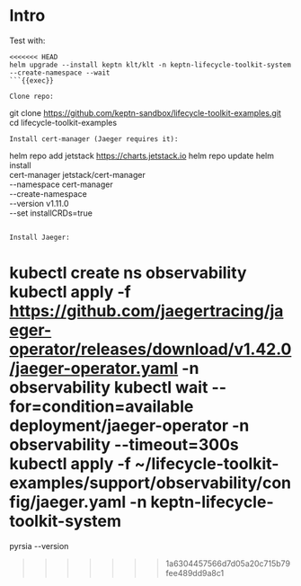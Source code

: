 # Intro

Test with:

```
<<<<<<< HEAD
helm upgrade --install keptn klt/klt -n keptn-lifecycle-toolkit-system --create-namespace --wait
```{{exec}}

Clone repo:

```
git clone https://github.com/keptn-sandbox/lifecycle-toolkit-examples.git
cd lifecycle-toolkit-examples
```{{exec}}
Install cert-manager (Jaeger requires it):

```
helm repo add jetstack https://charts.jetstack.io
helm repo update
helm install \
  cert-manager jetstack/cert-manager \
  --namespace cert-manager \
  --create-namespace \
  --version v1.11.0 \
  --set installCRDs=true
```{{exec}}

Install Jaeger:

```
kubectl create ns observability
kubectl apply -f https://github.com/jaegertracing/jaeger-operator/releases/download/v1.42.0/jaeger-operator.yaml -n observability
kubectl wait --for=condition=available deployment/jaeger-operator -n observability --timeout=300s
kubectl apply -f ~/lifecycle-toolkit-examples/support/observability/config/jaeger.yaml -n keptn-lifecycle-toolkit-system
=======
pyrsia --version
>>>>>>> 1a6304457566d7d05a20c715b79fee489dd9a8c1
```{{exec}}